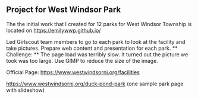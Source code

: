## Project for West Windsor Park 
The the initial work that I created for 12 parks for West Windsor Township is located on https://emilywwp.github.io/

Led Girlscout team members to go to each park to look at the facility and take pictures. Prepare web content and presentation for each park. 
** Challenge: ** The page load was terribly slow. It turned out the picture we took was too large. Use GIMP to reduce the size of the image. 




Official Page: 
https://www.westwindsornj.org/facilities

https://www.westwindsornj.org/duck-pond-park  (one sample park page with slideshow)



